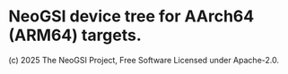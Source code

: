 # NeoGSI device tree for AArch64 (ARM64) targets.
(c) 2025 The NeoGSI Project, Free Software Licensed under Apache-2.0.
